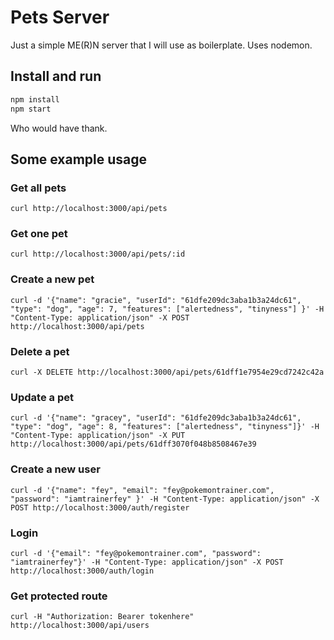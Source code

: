 # Pets Server

Just a simple ME(R)N server that I will use as boilerplate.
Uses nodemon.

## Install and run

```bash
npm install
npm start
```
Who would have thank.

## Some example usage

### Get all pets

`curl http://localhost:3000/api/pets`

### Get one pet

`curl http://localhost:3000/api/pets/:id`

### Create a new pet

`curl -d '{"name": "gracie", "userId": "61dfe209dc3aba1b3a24dc61", "type": "dog", "age": 7, "features": ["alertedness", "tinyness"] }' -H "Content-Type: application/json" -X POST http://localhost:3000/api/pets`

### Delete a pet

`curl -X DELETE http://localhost:3000/api/pets/61dff1e7954e29cd7242c42a`

### Update a pet
`curl -d '{"name": "gracey", "userId": "61dfe209dc3aba1b3a24dc61", "type": "dog", "age": 8, "features": ["alertedness", "tinyness"]}' -H "Content-Type: application/json" -X PUT http://localhost:3000/api/pets/61dff3070f048b8508467e39`

### Create a new user

`curl -d '{"name": "fey", "email": "fey@pokemontrainer.com", "password": "iamtrainerfey" }' -H "Content-Type: application/json" -X POST http://localhost:3000/auth/register`

### Login

`curl -d '{"email": "fey@pokemontrainer.com", "password": "iamtrainerfey"}' -H "Content-Type: application/json" -X POST http://localhost:3000/auth/login`


### Get protected route

`curl -H "Authorization: Bearer tokenhere" http://localhost:3000/api/users`